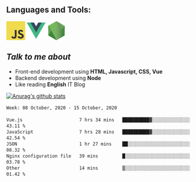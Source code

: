 ## **Languages and Tools:**      
<code><img height="50" src="https://raw.githubusercontent.com/github/explore/80688e429a7d4ef2fca1e82350fe8e3517d3494d/topics/javascript/javascript.png"></code>
<code><img height="50"  src="https://raw.githubusercontent.com/github/explore/80688e429a7d4ef2fca1e82350fe8e3517d3494d/topics/vue/vue.png"></code>
<code><img height="50"  src="https://raw.githubusercontent.com/github/explore/80688e429a7d4ef2fca1e82350fe8e3517d3494d/topics/nodejs/nodejs.png"></code>

## *Talk to me about*
- Front-end development using **HTML, Javascript, CSS, Vue**
- Backend development using **Node**
- Like reading **English** IT Blog    

[![Anurag's github stats](https://github-readme-stats.vercel.app/api?username=qdi5)](https://github.com/anuraghazra/github-readme-stats)    

<!--START_SECTION:waka-->
```text
Week: 08 October, 2020 - 15 October, 2020

Vue.js                     7 hrs 34 mins   ██████████▓░░░░░░░░░░░░░░   43.11 % 
JavaScript                 7 hrs 28 mins   ██████████▓░░░░░░░░░░░░░░   42.54 % 
JSON                       1 hr 27 mins    ██░░░░░░░░░░░░░░░░░░░░░░░   08.32 % 
Nginx configuration file   39 mins         █░░░░░░░░░░░░░░░░░░░░░░░░   03.78 % 
Other                      14 mins         ▒░░░░░░░░░░░░░░░░░░░░░░░░   01.42 % 
```
<!--END_SECTION:waka-->
